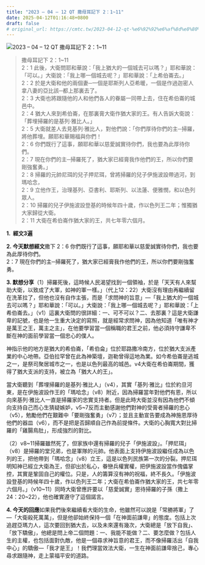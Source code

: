 ```yaml
---
title: "2023 – 04 – 12 QT 撒母耳記下 2：1~11"
date: 2025-04-12T01:16:48+0800
draft: false
# original_url: https://cmtc.tw/2023-04-12-qt-%e6%92%92%e6%af%8d%e8%80%b3%e8%a8%98%e4%b8%8b-2%ef%bc%9a111
---
```


![2023 – 04 – 12 QT 撒母耳記下 2：1\~11](/images/qt.jpg  "2023 – 04 – 12 QT 撒母耳記下 2：1\~11")

> 撒母耳記下 2：1\~11  
> 2：1 此後，大衛問耶和華說：「我上猶大的一個城去可以嗎？」耶和華說：「可以。」大衛說：「我上哪一個城去呢？」耶和華說：「上希伯崙去。」  
> 2：2 於是大衛和他的兩個妻─一個是耶斯列人亞希暖，一個是作過迦密人拿八妻的亞比該─都上那裏去了。  
> 2：3 大衛也將跟隨他的人和他們各人的眷屬一同帶上去，住在希伯崙的城邑中。  
> 2：4 猶大人來到希伯崙，在那裏膏大衛作猶大家的王。有人告訴大衛說：「葬埋掃羅的是基列‧雅比人。」  
> 2：5 大衛就差人去見基列‧雅比人，對他們說：「你們厚待你們的主─掃羅，將他葬埋。願耶和華賜福與你們！  
> 2：6 你們既行了這事，願耶和華以慈愛誠實待你們，我也要為此厚待你們。  
> 2：7 現在你們的主─掃羅死了，猶大家已經膏我作他們的王，所以你們要剛強奮勇。」  
> 2：8 掃羅的元帥尼珥的兒子押尼珥，曾將掃羅的兒子伊施波設帶過河，到瑪哈念，  
> 2：9 立他作王，治理基列、亞書利、耶斯列、以法蓮、便雅憫，和以色列眾人。  
> 2：10 掃羅的兒子伊施波設登基的時候年四十歲，作以色列王二年；惟獨猶大家歸從大衛。  
> 2：11 大衛在希伯崙作猶大家的王，共七年零六個月。

**1.  經文3遍**

**2. 今天默想經文**撒下 2：6 你們既行了這事，願耶和華以慈愛誠實待你們，我也要為此厚待你們。  
2：7 現在你們的主─掃羅死了，猶大家已經膏我作他們的王，所以你們要剛強奮勇。

**3. 默想分享**（1）掃羅死後，這時候人民渴望找到一個領袖，於是「天天有人來幫助大衛，以致成了大軍，如神的軍一樣。」（代上12：22）大衛沒有理由再繼續留在洗革拉了，但他也沒有自作主張，而是「求問神的旨意」—「我上猶大的一個城去可以嗎？」耶和華說：「可以。」大衛說：「我上哪一個城去呢？」耶和華說：「上希伯崙去。」（v1）這裏大衛問的很詳細：一、可不可以？二、去那裏？這是大衛謙卑的記號，也是他一生重大決定的寫照，就是經常求問神，因為他知道「唯有神才是萬王之王，萬主之主」，在他要學習當一個稱職的君王之前，他必須持守謙卑不斷在神的面前學習當一個忠心的僕人。

神指示他的地方是猶大的希伯崙，「希伯侖」位於耶路撒冷南方，位於猶大支派產業的中心地帶。亞伯拉罕曾在此為神築壇，迦勒曾得這地為業。如今希伯崙是逃城之一，是祭司聚居城市之一，也是以色列最高的城邑。v4大衛在希伯崙期間，獲得了猶大支派的支持，被立為「猶大人的王」。

當大衛聽到「葬埋掃羅的是基列‧雅比人」（v4），其實「基列·雅比」位於約旦河東，是在伊施波設作王的「瑪哈念」（v8）附近，因為掃羅當年對他們有恩，所以向來基列·雅比人一直是掃羅家的忠實支持者。但是此時大衛並沒有因為他們不傾向支持自己而心生猜疑嫉妒，v5\~7反而主動感謝他們對神的受膏者掃羅的忠心（v5），勉勵他們在艱難中「要剛強奮勇」（v7）；並且主動宣告要成為神施恩厚待他們的器皿（v6），而不是把是否歸順自己作為前提條件。大衛的心胸寬大對比掃羅的「雞腸鳥肚」，形成強烈的對比。

（2）v8\~11掃羅雖然死了，但家族中還有掃羅的兒子「伊施波設」。「押尼珥」（v8）是掃羅的堂兄弟，也是軍隊的元帥。他表面上支持伊施波設繼任成為以色列的王，把他帶到「瑪哈念」（v8）立王，這是以色列民族第一次的分裂。押尼珥明知神已經立大衛為王，但卻出於私心，眷戀兵權實權，把伊施波設當作傀儡掌控，其實是鞏固自己的權位。只是，人的籌算沒有神的祝福，終不長久。「伊施波設登基的時候年四十歲，作以色列王二年；大衛在希伯崙作猶大家的王，共七年零六個月。」（v10\~11）同時大衛曾應許要以「慈愛誠實」恩待掃羅的子孫（撒上24：20\~22），他也確實遵守了這個諾言。

**4. 今天的回應**如果我們後來繼續看大衛的生命，他雖然可以說是「常勝將軍」了—「大衛殺死萬萬」，但是他卻始終保持一個「在神面前謙卑」的態度。包括上次追趕亞瑪力人，這次要回到猶大去，以及未來還有幾次，大衛總是「放下自我」、「放下驕傲」，他總是問上帝二個問題：一、我能不能做？二、要怎麼做？包括人生的主權，也包括面對仇敵，他是一個尋求神旨意的君王，而不像掃羅活出「自我中心」的驕傲—「我才是王」！我們理當效法大衛，一生在神面前謙卑捨己，專心尋求跟隨神，走上蒙福平安的道路。